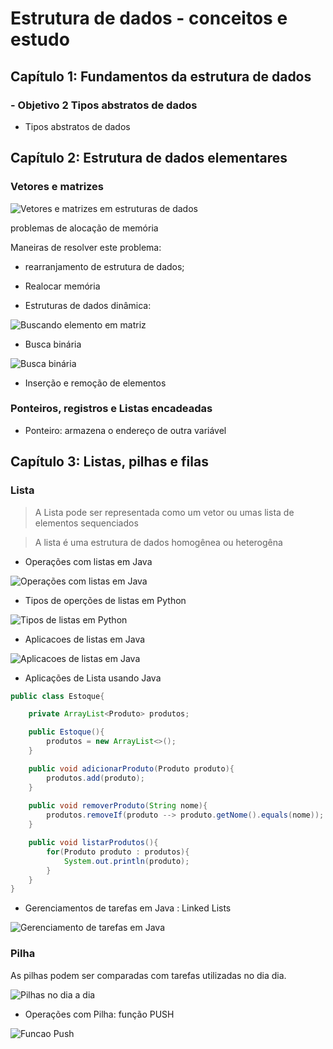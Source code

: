# Estrutura de dados - conceitos e estudo

## Capítulo 1: Fundamentos da estrutura de dados

### - Objetivo 2 Tipos abstratos de dados

- Tipos abstratos de dados

## Capítulo 2: Estrutura de dados elementares


### Vetores e matrizes

![Vetores e matrizes em estruturas de dados](imagens/vetores%20e%20matrizes.png)

problemas de alocação de memória

Maneiras de resolver este problema: 

* rearranjamento de estrutura de dados;

* Realocar memória

* Estruturas de dados dinâmica:

![Buscando elemento em matriz](imagens/BuscandoElementoMatrizPseudocodigo.png)

* Busca binária

![Busca binária](imagens/BuscandoElemento_buscabinaria.png)


- Inserção e remoção de elementos

### Ponteiros, registros e Listas encadeadas

- Ponteiro: armazena o endereço de outra variável

## Capítulo 3: Listas, pilhas e filas

### Lista

> A Lista pode ser representada como um vetor ou umas lista de elementos sequenciados

> A lista é uma estrutura de dados homogênea ou heterogêna

- Operações com listas em Java

![Operações com listas em Java](imagens/Operações%20de%20lista%20em%20Java.png)

- Tipos de operções de listas em Python

![Tipos de listas em Python](imagens/Metodos%20Comuns%20de%20lista%20em%20Python.png)

- Aplicacoes de listas em Java

![Aplicacoes de listas em Java](imagens/Aplicacoes%20de%20lsitas%20em%20Java.png)

- Aplicações de Lista usando Java

```java
public class Estoque{

    private ArrayList<Produto> produtos;

    public Estoque(){
        produtos = new ArrayList<>();
    }

    public void adicionarProduto(Produto produto){
        produtos.add(produto);
    } 
    
    public void removerProduto(String nome){
        produtos.removeIf(produto --> produto.getNome().equals(nome));
    }

    public void listarProdutos(){
        for(Produto produto : produtos){
            System.out.println(produto);
        }
    }
}
```

- Gerenciamentos de tarefas em Java : Linked Lists

![Gerenciamento de tarefas em Java](imagens/Gerenciamento%20de%20tarefas%20JAva.png)

### Pilha

As pilhas podem ser comparadas com tarefas utilizadas no dia dia.

![Pilhas no dia a dia](imagens/Pilha%20no%20mundo%20real.png)

- Operações com Pilha: função PUSH

![Funcao Push](imagens/Pilha_FuncaoPush.png)